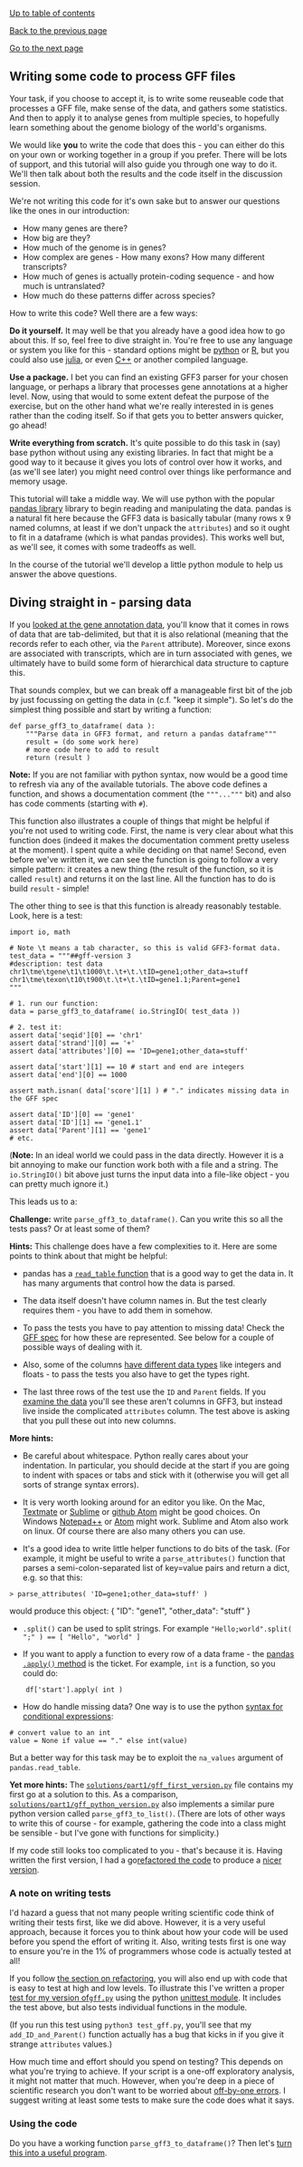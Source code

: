 [Up to table of contents](README.md)

[Back to the previous page](What_gene_annotation_data_looks_like.md)

[Go to the next page](Converting_gff_to_sqlite.md)

## Writing some code to process GFF files

Your task, if you choose to accept it, is to write some reuseable code that processes a GFF file,
make sense of the data, and gathers some statistics. And then to apply it to analyse genes from
multiple species, to hopefully learn something about the genome biology  of the world's organisms.

We would like **you** to write the code that does this - you can either do this on your own or
working together in a group if you prefer. There will be lots of support, and this tutorial will
also guide you through one way to do it. We'll then talk about both the results and the code itself
in the discussion session.

We're not writing this code for it's own sake but to answer our questions like the ones in our introduction:

- How many genes are there?
- How big are they?
- How much of the genome is in genes?
- How complex are genes - How many exons?  How many different transcripts?
- How much of genes is actually protein-coding sequence - and how much is untranslated?
- How much do these patterns differ across species?

How to write this code?  Well there are a few ways:

**Do it yourself.** It may well be that you already have a good idea how to go about this. If so,
feel free to dive straight in. You're free to use any language or system you like for this -
standard options might be [python](https://www.python.org) or [R](https://cran.r-project.org), but
you could also use [julia](https://julialang.org), or even
[C++](https://en.wikipedia.org/wiki/C%2B%2B) or another compiled language.

**Use a package.** I bet you can find an existing GFF3 parser for your chosen language, or perhaps
a library that processes gene annotations at a higher level. Now, using that would to some extent
defeat the purpose of the exercise, but on the other hand what we're really interested in is genes
rather than the coding itself. So if that gets you to better answers quicker, go ahead!

**Write everything from scratch.** It's quite possible to do this task in (say) base python without
using any existing libraries. In fact that might be a good way to it because it gives you lots of
control over how it works, and (as we'll see later) you might need control over things like
performance and memory usage.

This tutorial will take a middle way. We will use python with the popular [pandas
library](https://pandas.pydata.org) library to begin reading and manipulating the data. pandas
is a natural fit here because the GFF3 data is basically tabular (many rows x 9 named columns,
at least if we don't unpack the `attributes`) and so it ought to fit in a dataframe (which is what pandas
provides). This works well but, as we'll see, it comes with some tradeoffs as well. 

In the course of the tutorial we'll develop a little python module to help us answer the above
questions.

## Diving straight in - parsing data

If you [looked at the gene annotation data](What_gene_annotation_data_looks_like.md), you'll know
that it comes in rows of data that are tab-delimited, but that it is also relational (meaning that
the records refer to each other, via the `Parent` attribute). Moreover, since exons are associated
with transcripts, which are in turn associated with genes, we ultimately have to build some form of
hierarchical data structure to capture this.

That sounds complex, but we can break off a manageable first bit of the job by just focussing on
getting the data in (c.f. "keep it simple"). So let's do the simplest thing possible and start by
writing a function:

```
def parse_gff3_to_dataframe( data ):
    """Parse data in GFF3 format, and return a pandas dataframe"""
    result = (do some work here)
    # more code here to add to result
    return (result )
```

**Note:** If you are not familiar with python syntax, now would be a good time to refresh via any
of the available tutorials. The above code defines a function, and shows a documentation comment
(the `"""..."""` bit) and also has code comments (starting with `#`).

This function also illustrates a couple of things that might be helpful if you're not used to
writing code. First, the name is very clear about what this function does (indeed it makes the
documentation comment pretty useless at the moment). I spent quite a while deciding on that name!
Second, even before we've written it, we can see the function is going to follow a very simple
pattern: it creates a new thing (the result of the function, so it is called `result`) and returns
it on the last line. All the function has to do is build `result` - simple!

The other thing to see is that this function is already reasonably testable. Look, here is a test:

```
import io, math

# Note \t means a tab character, so this is valid GFF3-format data.
test_data = """##gff-version 3
#description: test data
chr1\tme\tgene\t1\t1000\t.\t+\t.\tID=gene1;other_data=stuff
chr1\tme\texon\t10\t900\t.\t+\t.\tID=gene1.1;Parent=gene1
"""

# 1. run our function:
data = parse_gff3_to_dataframe( io.StringIO( test_data ))

# 2. test it:
assert data['seqid'][0] == 'chr1'
assert data['strand'][0] == '+'
assert data['attributes'][0] == 'ID=gene1;other_data=stuff'

assert data['start'][1] == 10 # start and end are integers
assert data['end'][0] == 1000

assert math.isnan( data['score'][1] ) # "." indicates missing data in the GFF spec

assert data['ID'][0] == 'gene1'
assert data['ID'][1] == 'gene1.1'
assert data['Parent'][1] == 'gene1'
# etc.
```

(**Note:** In an ideal world we could pass in the data directly. However it is a bit annoying to
make our function work both with a file and a string. The `io.StringIO()` bit above just turns the
input data into a file-like object - you can pretty much ignore it.)

This leads us to a:

**Challenge:** write `parse_gff3_to_dataframe()`. Can you write this so all the tests pass?  Or at least some of them?

**Hints:** This challenge does have a few complexities to it.  Here are some points to think about that might be helpful:

- pandas has a [`read_table` function](https://pandas.pydata.org/docs/reference/api/pandas.read_table.html) that is a
  good way to get the data in.  It has many arguments that control how the data is parsed.

- The data itself doesn't have column names in. But the test clearly requires them - you have to
  add them in somehow.

- To pass the tests you have to pay attention to missing data! Check the [GFF
  spec](https://m.ensembl.org/info/website/upload/gff3.html) for how these are represented. See
  below for a couple of possible ways of dealing with it.

- Also, some of the columns [have different data
  types](https://m.ensembl.org/info/website/upload/gff3.html) like integers and floats - to pass
  the tests you also have to get the types right.

- The last three rows of the test use the `ID` and `Parent` fields. If you [examine the
  data](What_gene_annotation_data_looks_like.md) you'll see these aren't columns in GFF3, but
  instead live inside the complicated `attributes` column. The test above is asking that you pull
  these out into new columns.
  
**More hints:**

- Be careful about whitespace. Python really cares about your indentation. In particular, you should decide at the
  start if you are going to indent with spaces or tabs and stick with it (otherwise you will get all sorts of strange syntax
  errors).

- It is very worth looking around for an editor you like. On the Mac,
  [Textmate](https://macromates.com) or [Sublime](https://www.sublimetext.com) or [github
  Atom](https://atom.io) might be good choices. On Windows
  [Notepad++](https://notepad-plus-plus.org) or [Atom](https://atom.io) might work. Sublime and
  Atom also work on linux. Of course there are also many others you can use.

- It's a good idea to write little helper functions to do bits of the task. (For example, it might be useful to write
 a `parse_attributes()` function that parses a semi-colon-separated list of key=value pairs and return a dict, e.g. so that this:
```
> parse_attributes( 'ID=gene1;other_data=stuff' )
```
would produce this object:
    {
        "ID": "gene1",
        "other_data": "stuff"
    }

- `.split()` can be used to split strings.  For example `"Hello;world".split( ";" ) == [ "Hello", "world" ]`

- If you want to apply a function to every row of a data frame - the [pandas `.apply()`
  method](https://pandas.pydata.org/docs/reference/api/pandas.DataFrame.apply.html) is the ticket.
  For example, `int` is a function, so you could do:
```
    df['start'].apply( int )
```

- How do handle missing data? One way is to use the python [syntax for conditional
  expressions](https://mail.python.org/pipermail/python-dev/2005-September/056846.html):
```
# convert value to an int
value = None if value == "." else int(value)
```
But a better way for this task may be to exploit the `na_values` argument of `pandas.read_table`.

**Yet more hints:** The [`solutions/part1/gff_first_version.py`](solutions/part1/gff_first_version.py) file contains my
first go at a solution to this. As a comparison,
[`solutions/part1/gff_python_version.py`](solutions/part1/gff_python_version.py) also implements a similar pure python
version called `parse_gff3_to_list()`. (There are lots of other ways to write this of course - for example, gathering
the code into a class might be sensible - but I've gone with functions for simplicity.)

If my code still looks too complicated to you - that's because it is. Having written the first version, I had a go[refactored
the code](Refactoring_makes_code_better.md) to produce a [nicer version](solutions/part1/gff.py).

### A note on writing tests

I'd hazard a guess that not many people writing scientific code think of writing their tests first, like we did above.
However, it is a very useful approach, because it forces you to think about how your code will be used before you spend
the effort of writing it. Also, writing tests first is one way to ensure you're in the 1% of programmers whose code is
actually tested at all!

If you follow [the section on refactoring](Refactoring_makes_code_better.md), you will also end up with code that is
easy to test at high and low levels. To illustrate this I've written a proper [test for my version
of`gff.py`](solutions/part1/test_gff.py) using the python [unittest
module](https://docs.python.org/3/library/unittest.html). It includes the test above, but also tests individual
functions in the module.

(If you run this test using `python3 test_gff.py`, you'll see that my `add_ID_and_Parent()` function actually has a bug
that kicks in if you give it strange `attributes` values.)

How much time and effort should you spend on testing? This depends on what you're trying to achieve. If your script is
a one-off exploratory analysis, it might not matter that much. However, when you're deep in a piece of scientific
research you don't want to be worried about [off-by-one errors](https://doi.org/10.1038/nm1107-1276b). I suggest
writing at least some tests to make sure the code does what it says.

### Using the code

Do you have a working function `parse_gff3_to_dataframe()`? Then let's [turn this into a useful
program](Converting_gff_to_sqlite.md).
